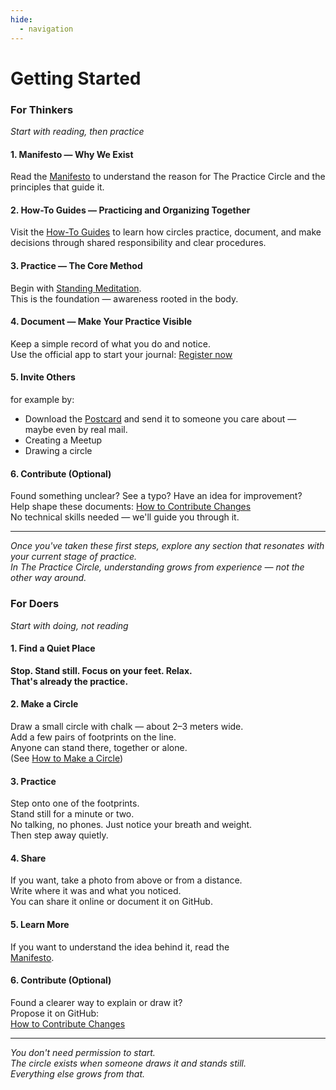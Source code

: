 ```yaml
---
hide:
  - navigation
---
```


# Getting Started

<div class="info-cards-container">

<div class="info-card">

<h3>For Thinkers</h3>

<p><em>Start with reading, then practice</em></p>

<h4>1. Manifesto — Why We Exist</h4>
<p>Read the <a href="manifesto.md">Manifesto</a> to understand the reason for The Practice Circle and the principles that guide it.</p>

<h4>2. How-To Guides — Practicing and Organizing Together</h4>
<p>Visit the <a href="howto/index.md">How-To Guides</a> to learn how circles practice, document, and make decisions through shared responsibility and clear procedures.</p>

<h4>3. Practice — The Core Method</h4>
<p>Begin with <a href="howto/practice/standing_meditation/0_intro.md">Standing Meditation</a>.<br>
This is the foundation — awareness rooted in the body.</p>

<h4>4. Document — Make Your Practice Visible</h4>
<p>Keep a simple record of what you do and notice.<br>
Use the official app to start your journal: <a href="https://practice-circle.softr.app/sign-up">Register now</a></p>

<h4>5. Invite Others</h4>
<p>for example by:</p>
<ul>
<li>Download the <a href="https://www.canva.com/design/DAG1r-_0yEk/D-JzeWIXGkw9MK9sEsKKrQ/edit">Postcard</a> and send it to someone you care about — maybe even by real mail.</li>
<li>Creating a Meetup</li>
<li>Drawing a circle</li>
</ul>

<h4>6. Contribute (Optional)</h4>
<p>Found something unclear? See a typo? Have an idea for improvement?<br>
Help shape these documents: <a href="howto/organize/protocols/contribute_changes.md">How to Contribute Changes</a><br>
No technical skills needed — we'll guide you through it.</p>

<hr>

<p><em>Once you've taken these first steps, explore any section that resonates with your current stage of practice.<br>
In The Practice Circle, understanding grows from experience — not the other way around.</em></p>

</div>

<div class="info-card">

<h3>For Doers</h3>

<p><em>Start with doing, not reading</em></p>

<h4>1. Find a Quiet Place</h4>
<p><strong>Stop. Stand still. Focus on your feet. Relax.<br>
That's already the practice.</strong></p>

<h4>2. Make a Circle</h4>
<p>Draw a small circle with chalk — about 2–3 meters wide.<br>
Add a few pairs of footprints on the line.<br>
Anyone can stand there, together or alone.<br>
(See <a href="how_to_circle.md">How to Make a Circle</a>)</p>

<h4>3. Practice</h4>
<p>Step onto one of the footprints.<br>
Stand still for a minute or two.<br>
No talking, no phones. Just notice your breath and weight.<br>
Then step away quietly.</p>

<h4>4. Share</h4>
<p>If you want, take a photo from above or from a distance.<br>
Write where it was and what you noticed.<br>
You can share it online or document it on GitHub.</p>

<h4>5. Learn More</h4>
<p>If you want to understand the idea behind it, read the<br>
<a href="manifesto.md">Manifesto</a>.</p>

<h4>6. Contribute (Optional)</h4>
<p>Found a clearer way to explain or draw it?<br>
Propose it on GitHub:<br>
<a href="howto/organize/protocols/contribute_changes.md">How to Contribute Changes</a></p>

<hr>

<p><em>You don't need permission to start.<br>
The circle exists when someone draws it and stands still.<br>
Everything else grows from that.</em></p>

</div>

</div>
